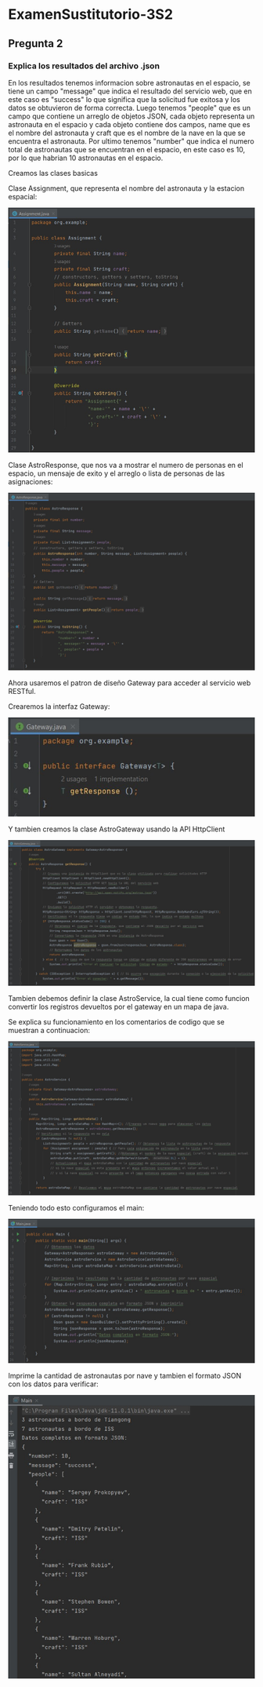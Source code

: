 # ExamenSustitutorio-3S2

## Pregunta 2

### Explica los resultados del archivo .json

En los resultados tenemos informacion sobre astronautas en el espacio, se tiene un campo "message" 
que indica el resultado del servicio web, que en este caso es "success" lo que significa que la 
solicitud fue exitosa y los datos se obtuvieron de forma correcta. Luego tenemos "people" que es un campo 
que contiene un arreglo de objetos JSON, cada objeto representa un astronauta en el espacio y cada 
objeto contiene dos campos, name que es el nombre del astronauta y craft que es el nombre de la nave 
en la que se encuentra el astronauta. Por ultimo tenemos "number" que indica el numero total de astronautas 
que se encuentran en el espacio, en este caso es 10, por lo que habrian 10 astronautas en el espacio.

Creamos las clases basicas

Clase Assignment, que representa el nombre del astronauta y la estacion espacial:

![](assets/1.jpg)

Clase AstroResponse, que nos va a mostrar el numero de personas en el espacio, un mensaje de exito 
y el arreglo o lista de personas de las asignaciones:

![](assets/2.jpg)

Ahora usaremos el patron de diseño Gateway para acceder al servicio web RESTful.

Crearemos la interfaz Gateway:

![](assets/3.jpg)

Y tambien creamos la clase AstroGateway usando la API HttpClient

![](assets/4.jpg)

Tambien debemos definir la clase AstroService, la cual tiene como funcion convertir los registros 
devueltos por el gateway en un mapa de java.

Se explica su funcionamiento en los comentarios de codigo que se muestran a continuacion:

![](assets/5.jpg)

Teniendo todo esto configuramos el main:

![](assets/6.jpg)

Imprime la cantidad de astronautas por nave y tambien el formato JSON con los datos para verificar:

![](assets/7.jpg)
















